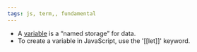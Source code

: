 ```yaml
---
tags: js, term,, fundamental
---
```


- A [variable](https://en.wikipedia.org/wiki/Variable_\(computer_science\)) is a “named storage” for data. 
- To create a variable in JavaScript, use the '[[let]]' keyword.